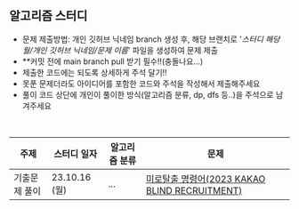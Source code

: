 ## 알고리즘 스터디

- 문제 제출방법: 개인 깃허브 닉네임 branch 생성 후, 해당 브랜치로 '_스터디 해당 월/개인 깃허브 닉네임/문제 이름_' 파일을 생성하여 문제 제출
- \*\*커밋 전에 main branch pull 받기 필수!!(충돌나요...)
- 제출한 코드에는 되도록 상세하게 주석 달기!!
- 못푼 문제더라도 아이디어를 포함한 코드와 주석을 작성해서 제출해주세요
- 풀이 코드 상단에 개인이 풀이한 방식(알고리즘 분류, dp, dfs 등..)을 주석으로 남겨주세요

<br>

| 주제          | 스터디 일자   | 알고리즘 분류 | 문제                                                                                                              |
| ------------- | ------------- | ------------- | ----------------------------------------------------------------------------------------------------------------- |
| 기출문제 풀이 | 23.10.16 (월) | ...           | [미로탈출 명령어(2023 KAKAO BLIND RECRUITMENT)](https://school.programmers.co.kr/learn/courses/30/lessons/150365) |

